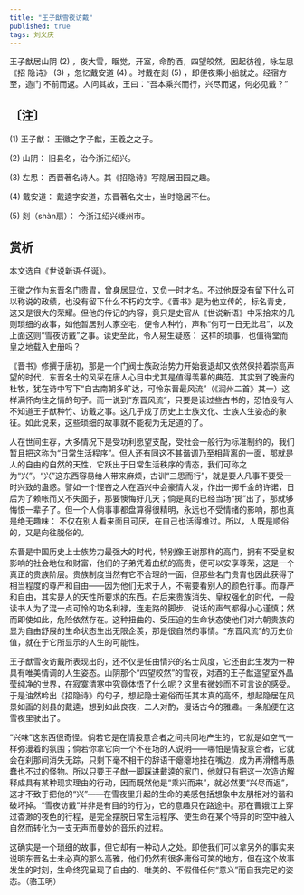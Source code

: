 ```yaml
---
title: "王子猷雪夜访戴"
published: true
tags: 刘义庆
---
```


王子猷居山阴 (2) ，夜大雪，眠觉，开室，命酌酒，四望皎然。因起彷徨，咏左思《招
隐诗》 (3) ，忽忆戴安道 (4) 。时戴在剡 (5) ，即便夜乘小船就之。经宿方至，造门
不前而返。人问其故，王曰：“吾本乘兴而行，兴尽而返，何必见戴？”

## 〔注〕　

(1) 王子猷： 王徽之字子猷，王羲之之子。

(2) 山阴： 旧县名，治今浙江绍兴。

(3) 左思： 西晋著名诗人。其《招隐诗》写隐居田园之趣。

(4) 戴安道： 戴逵字安道，东晋著名文士，当时隐居不仕。

(5) 剡（shàn扇）： 今浙江绍兴嵊州市。

## 赏析

本文选自《世说新语·任诞》。

王徽之作为东晋名门贵胄，曾身居显位，又负一时才名。不过他既没有留下什么可以称说的政绩，也没有留下什么不朽的文字。《晋书》是为他立传的，标名青史，这又是很大的荣耀。但他的传记的内容，竟只是史官从《世说新语》中采拾来的几则琐细的故事，如他暂居别人家空宅，便令人种竹，声称“何可一日无此君”，以及上面这则“雪夜访戴”之事。读史至此，令人易生疑惑： 这样的琐事，也值得堂而皇之地载入史册吗？

《晋书》修撰于唐初，那是一个门阀士族政治势力开始衰退却又依然保持着崇高声望的时代，东晋名士的风采在唐人心目中尤其是值得羡慕的典范。其实到了晚唐的杜牧，犹在诗中写下“自古南朝多旷达，可怜东晋最风流”（《润州二首》其一）这样满怀向往之情的句子。而一说到“东晋风流”，只要是读过些古书的，恐怕没有人不知道王子猷种竹、访戴之事。这几乎成了历史上士族文化、士族人生姿态的象征。如此说来，这些琐细的故事就不能视为无足道的了。

人在世间生存，大多情况下是受功利愿望支配，受社会一般行为标准制约的，我们暂且把这称为“日常生活程序”。但人还有同这不甚谐调乃至相背离的一面，那就是人的自由的自然的天性，它跃出于日常生活秩序的情态，我们可称之为“兴”。“兴”这东西容易给人带来麻烦，古训“三思而行”，就是要人凡事不要受一时兴致的蛊惑。譬如一个悭吝之人在酒兴中会豪情大发，作出一掷千金的许诺，日后为了赖帐而又不失面子，那要懊悔好几天；倘是真的已经当场“掷”出了，那就够悔恨一辈子了。但一个人倘事事都盘算得很精明，永远也不受情绪的影响，那也真是绝无趣味： 不仅在别人看来面目可厌，在自己也活得难过。所以，人既是顺俗的，又是向往脱俗的。

东晋是中国历史上士族势力最强大的时代，特别像王谢那样的高门，拥有不受皇权影响的社会地位和财富，他们的子弟凭着血统的高贵，便可以安享尊荣，这是一个真正的贵族阶层。贵族制度当然有它不合理的一面，但那些名门贵胄也因此获得了相当程度的尊严和自由——因为他们无求于人，不需要看别人的颜色行事。而尊严和自由，其实是人的天性所要求的东西。在后来贵族消失、皇权强化的时代，一般读书人为了混一点可怜的功名利禄，连走路的脚步、说话的声气都得小心谨慎；然而即使如此，危险依然存在。这种扭曲的、受压迫的生命状态使他们对六朝贵族的显为自由舒展的生命状态生出无限企羡，那是很自然的事情。“东晋风流”的历史价值，就在于它所显示的人生的可能性。

王子猷雪夜访戴所表现出的，还不仅是任由情兴的名士风度，它还由此生发为一种具有唯美情调的人生姿态。山阴那个“四望皎然”的雪夜，对酒的王子猷遥望室外晶莹纯净的世界，在寂寞清寒中究竟体悟了什么呢？这里有微妙而不可言说的感受。于是油然吟出《招隐诗》的句子，想起隐士避俗而任其本真的高怀，想起隐居在风景如画的剡县的戴逵，想到如此良夜，二人对酌，漫话古今的雅趣。一条船便在这雪夜里驶出了。

“兴味”这东西很奇怪。倘若它是在情投意合者之间共同地产生的，它就是如空气一样弥漫着的氛围；倘若你拿它向一个不在场的人说明——哪怕是情投意合者，它就会在刹那间消失无踪，只剩下毫不相干的辞语干瘪瘪地挂在嘴边，成为再滑稽再愚蠢也不过的怪物。所以只要王子猷一脚踩进戴逵的家门，他就只有把这一次造访解释成具有某种现实理由的行动，因而既然他是“乘兴而来”，就必然要“兴尽而返”，这才不致于把他的“兴”——在雪夜里升起的生命的美感包括想象中友朋相对的谐和破坏掉。“雪夜访戴”并非是有目的的行为，它的意趣只在路途中。那在曹娥江上穿过杳渺的夜色的行程，是完全摆脱日常生活程序、使生命在某个特异的时空中融入自然而转化为一支无声而曼妙的音乐的过程。

这确实是一个琐细的故事，但它却有一种动人之处。即使我们可以拿另外的事实来说明东晋名士未必真的那么高雅，他们仍然有很多庸俗可笑的地方，但在这个故事发生的时刻，生命终究呈现了自由的、唯美的、不假借任何“意义”而自我完足的姿态。（骆玉明）